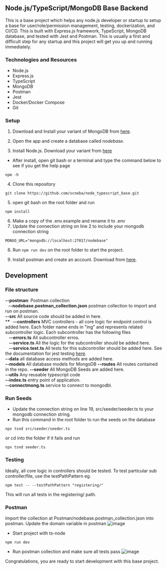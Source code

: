 ## Node.js/TypeScript/MongoDB Base Backend

This is a base project which helps any node.js developer or startup to setup a base for user/role/permission management, testing, dockerization, and CI/CD.
This is built with Express.js framework, TypeScript, MongoDB database, and tested with Jest and Postman.
This is usually a first and difficult step for any startup and this project will get you up and running immediately.

### Technologies and Resources

- Node.js
- Express.js
- TypeScript
- MongoDB
- Postman
- Jest
- Docker/Docker Compose
- Git

### Setup

1. Download and Install your variant of MongoDB from [here](https://www.mongodb.com/try/download/community).
2. Open the app and create a database called _nodebase_.

3. Install Node.js. Download your variant from [here](https://nodejs.org/en/download/)

- After install, open git bash or a terminal and type the command below to see if you get the help page

```
npm -h
```

4. Clone this repository

```
git clone https://github.com/scneba/node_typescript_base.git
```

5. open git bash on the root folder and run

```
npm install
```

6. Make a copy of the .env.example and rename it to .env
7. Update the connection string on line 2 to include your mongodb connection string

```
MONGO_URL="mongodb://localhost:27017/nodebase"
```

8. Run `npm run dev` on the root folder to start the project.

9. Install postman and create an account. Download from [here](https://www.postman.com/downloads/).

## Development

### File structure

**--postman**: Postman collection \
**&nbsp;&nbsp;&nbsp;--nodebase.postman_collection.json** postman collection to import and run on postman. \
**--src** All source code should be added in here. \
\***\*&nbsp;&nbsp; --controllers** MVC controllers - all core logic for endpoint control is added here.
Each folder name ends in "ing" and represents related subcontroller logic. Each subcontroller has the following files \
&nbsp;&nbsp;&nbsp;**--errors.ts** All subcontroller erros.\
&nbsp;&nbsp;&nbsp;**--service.ts** All the logic for the subcontroller should be added here. \
&nbsp;&nbsp;&nbsp;**--service.test.ts** All tests for this subcontroller should be added here. See the documentation for jest testing [here](https://jestjs.io/docs/getting-started). \
**--data** all database access methods are added here. \
**--models** All database models for MongoDB
**--routes** All routes contained in the repo.
**--seeder** All MongoDB Seeds are added here. \
**--utils** Any reusable typescript code \
**--index.ts** entry point of application. \
**--connectmong.ts** service to connect to mongodb\

### Run Seeds

- Update the connection string on line 19, src/seeder/seeder.ts to your mongodb connection string.
- Run this command in the root folder to run the seeds on the database

```
npx tsnd src/seeder/seeder.ts
```

or cd into the folder if it fails and run

```
npx tsnd seeder.ts
```

### Testing

Ideally, all core logic in controllers should be tested. To test particular sub controller/file, use the testPathPattern eg.

```
npm test -- --testPathPattern "registering/"
```

This will run all tests in the registering/ path.

### Postman

Import the collection at Postman/nodebase.postman_collection.json into postman.
Update the domain variable in postman
![image](./images/postman.jpg)

- Start project with ts-node

```
npm run dev
```

- Run postman collection and make sure all tests pass
  ![image](./images/postman_all_tests.jpg)

Congratulations, you are ready to start development with this base project.
